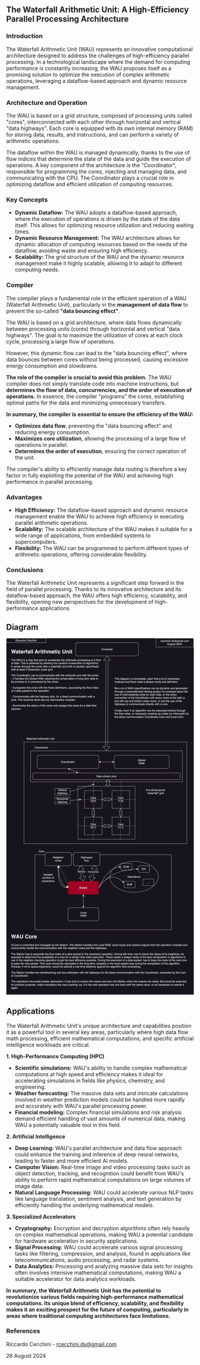 ## The Waterfall Arithmetic Unit: A High-Efficiency Parallel Processing Architecture

### Introduction

The Waterfall Arithmetic Unit (WAU) represents an innovative computational architecture designed to address the challenges of high-efficiency parallel processing. In a technological landscape where the demand for computing performance is constantly increasing, the WAU proposes itself as a promising solution to optimize the execution of complex arithmetic operations, leveraging a dataflow-based approach and dynamic resource management.

### Architecture and Operation

The WAU is based on a grid structure, composed of processing units called "cores", interconnected with each other through horizontal and vertical "data highways". Each core is equipped with its own internal memory (RAM) for storing data, results, and instructions, and can perform a variety of arithmetic operations.

The dataflow within the WAU is managed dynamically, thanks to the use of flow indices that determine the state of the data and guide the execution of operations. A key component of the architecture is the "Coordinator", responsible for programming the cores, injecting and managing data, and communicating with the CPU. The Coordinator plays a crucial role in optimizing dataflow and efficient utilization of computing resources.

### Key Concepts

* **Dynamic Dataflow:** The WAU adopts a dataflow-based approach, where the execution of operations is driven by the state of the data itself. This allows for optimizing resource utilization and reducing waiting times.
* **Dynamic Resource Management:** The WAU architecture allows for dynamic allocation of computing resources based on the needs of the dataflow, avoiding waste and ensuring high efficiency.
* **Scalability:** The grid structure of the WAU and the dynamic resource management make it highly scalable, allowing it to adapt to different computing needs.

### Compiler
The compiler plays a fundamental role in the efficient operation of a WAU (Waterfall Arithmetic Unit), particularly in the **management of data flow** to prevent the so-called **"data bouncing effect"**.

The WAU is based on a grid architecture, where data flows dynamically between processing units (cores) through horizontal and vertical "data highways". The goal is to maximize the utilization of cores at each clock cycle, processing a large flow of operations.

However, this dynamic flow can lead to the "data bouncing effect", where data bounces between cores without being processed, causing excessive energy consumption and slowdowns.

**The role of the compiler is crucial to avoid this problem.** The WAU compiler does not simply translate code into machine instructions, but **determines the flow of data, concurrencies, and the order of execution of operations.** In essence, the compiler "programs" the cores, establishing optimal paths for the data and minimizing unnecessary transfers.

**In summary, the compiler is essential to ensure the efficiency of the WAU:**

* **Optimizes data flow**, preventing the "data bouncing effect" and reducing energy consumption.
* **Maximizes core utilization**, allowing the processing of a large flow of operations in parallel.
* **Determines the order of execution**, ensuring the correct operation of the unit.

The compiler's ability to efficiently manage data routing is therefore a key factor in fully exploiting the potential of the WAU and achieving high performance in parallel processing. 

### Advantages

* **High Efficiency:** The dataflow-based approach and dynamic resource management enable the WAU to achieve high efficiency in executing parallel arithmetic operations.
* **Scalability:** The scalable architecture of the WAU makes it suitable for a wide range of applications, from embedded systems to supercomputers.
* **Flexibility:** The WAU can be programmed to perform different types of arithmetic operations, offering considerable flexibility.

### Conclusions

The Waterfall Arithmetic Unit represents a significant step forward in the field of parallel processing. Thanks to its innovative architecture and its dataflow-based approach, the WAU offers high efficiency, scalability, and flexibility, opening new perspectives for the development of high-performance applications. 

## Diagram
![](diagram.drawio.svg)

## Applications

The Waterfall Arithmetic Unit's unique architecture and capabilities position it as a powerful tool in several key areas, particularly where high data flow math processing, efficient mathematical computations, and specific artificial intelligence workloads are critical.

**1. High-Performance Computing (HPC)**

* **Scientific simulations:** WAU's ability to handle complex mathematical computations at high speed and efficiency makes it ideal for accelerating simulations in fields like physics, chemistry, and engineering. 
* **Weather forecasting:** The massive data sets and intricate calculations involved in weather prediction models could be handled more rapidly and accurately with WAU's parallel processing power.
* **Financial modeling:** Complex financial simulations and risk analysis demand efficient handling of vast amounts of numerical data, making WAU a potentially valuable tool in this field. 

**2. Artificial Intelligence**

* **Deep Learning:** WAU's parallel architecture and data flow approach could enhance the training and inference of deep neural networks, leading to faster and more efficient AI models. 
* **Computer Vision:** Real-time image and video processing tasks such as object detection, tracking, and recognition could benefit from WAU's ability to perform rapid mathematical computations on large volumes of image data.
* **Natural Language Processing:** WAU could accelerate various NLP tasks like language translation, sentiment analysis, and text generation by efficiently handling the underlying mathematical models.

**3. Specialized Accelerators**

* **Cryptography:** Encryption and decryption algorithms often rely heavily on complex mathematical operations, making WAU a potential candidate for hardware acceleration in security applications.
* **Signal Processing:** WAU could accelerate various signal processing tasks like filtering, compression, and analysis, found in applications like telecommunications, audio processing, and radar systems.
* **Data Analytics:** Processing and analyzing massive data sets for insights often involves intensive mathematical computations, making WAU a suitable accelerator for data analytics workloads.

**In summary, the Waterfall Arithmetic Unit has the potential to revolutionize various fields requiring high-performance mathematical computations. Its unique blend of efficiency, scalability, and flexibility makes it an exciting prospect for the future of computing, particularly in areas where traditional computing architectures face limitations.** 


### References

Riccardo Cecchini - rcecchini.ds@gmail.com

26 August 2024